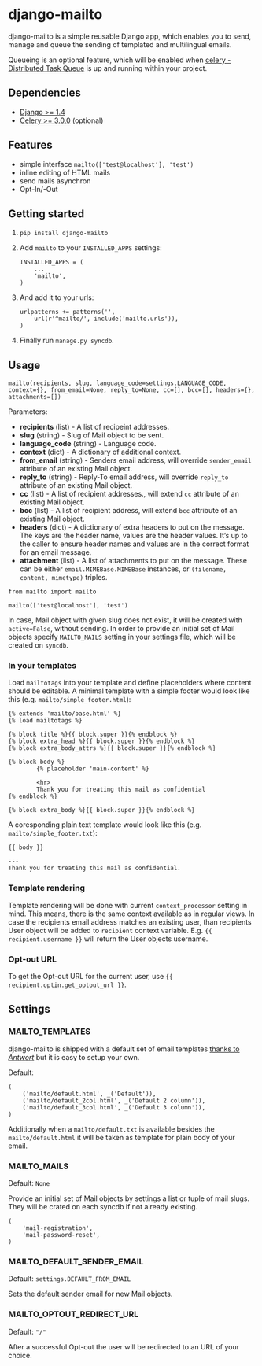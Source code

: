 # django-mailto

django-mailto is a simple reusable Django app, which enables you to send, manage and queue the sending of templated
and multilingual emails.

Queueing is an optional feature, which will be enabled when [celery - Distributed Task Queue](https://github.com/celery/celery) 
is up and running within your project.

## Dependencies

- [Django >= 1.4](https://www.djangoproject.com/)
- [Celery >= 3.0.0](http://www.celeryproject.org/) (optional)

## Features

- simple interface `mailto(['test@localhost'], 'test')`
- inline editing of HTML mails
- send mails asynchron
- Opt-In/-Out

## Getting started

1. `pip install django-mailto`

2. Add `mailto` to your `INSTALLED_APPS` settings:

    ```
    INSTALLED_APPS = (
        ...
        'mailto',
    )
    ```

3. And add it to your urls:

    ```
    urlpatterns += patterns('',
        url(r'^mailto/', include('mailto.urls')),
    )
    ```

4. Finally run `manage.py syncdb`.


## Usage

`mailto(recipients, slug, language_code=settings.LANGUAGE_CODE, context={}, from_email=None, reply_to=None, cc=[], bcc=[], headers={}, attachments=[])`

Parameters:

- **recipients** (list) - A list of recipeint addresses.
- **slug** (string) - Slug of Mail object to be sent.
- **language_code** (string) - Language code.
- **context** (dict) - A dictionary of additional context.
- **from_email** (string) - Senders email address, will override `sender_email` attribute of an existing Mail object.
- **reply_to** (string) - Reply-To email address, will override `reply_to` attribute of an existing Mail object.
- **cc** (list) -  A list of recipient addresses., will extend `cc` attribute of an existing Mail object.
- **bcc** (list) - A list of recipient address, will extend `bcc` attribute of an existing Mail object.
- **headers** (dict) - A dictionary of extra headers to put on the message. The keys are the header name, values are the 
    header values. It’s up to the caller to ensure header names and values are in the correct format for an email message.
- **attachment** (list) - A list of attachments to put on the message. These can be either `email.MIMEBase.MIMEBase` instances, or 
    `(filename, content, mimetype)` triples.

```
from mailto import mailto

mailto(['test@localhost'], 'test')
```

In case, Mail object with given slug does not exist, it will be created with `active=False`, without sending. In order to provide an initial set of Mail objects specify `MAILTO_MAILS` setting in your settings file, which will be created on `syncdb`.
 
### In your templates 

Load `mailtotags` into your template and define placeholders where content should be editable. A minimal template with a simple footer would look like this (e.g. `mailto/simple_footer.html`):

```
{% extends 'mailto/base.html' %}
{% load mailtotags %}

{% block title %}{{ block.super }}{% endblock %}
{% block extra_head %}{{ block.super }}{% endblock %}
{% block extra_body_attrs %}{{ block.super }}{% endblock %}

{% block body %}
        {% placeholder 'main-content' %}
        
        <hr>
        Thank you for treating this mail as confidential
{% endblock %}

{% block extra_body %}{{ block.super }}{% endblock %}
``` 

A coresponding plain text template would look like this (e.g. `mailto/simple_footer.txt`):

```
{{ body }}

---
Thank you for treating this mail as confidential.
```

### Template rendering

Template rendering  will be done with current `context_processor` setting in mind. This means, there is the same context available as in regular views.
In case the recipients email address matches an existing user, than recipients User object will be added to `recipient` context variable. E.g. `{{ recipient.username }}` will return the User objects username.

### Opt-out URL

To get the Opt-out URL for the current user, use `{{ recipient.optin.get_optout_url }}`.

## Settings

### MAILTO_TEMPLATES

django-mailto is shipped with a default set of email templates [thanks to *Antwort*](https://github.com/internations/antwort) but it
is easy to setup your own.

Default:

```
(
    ('mailto/default.html', _('Default')),
    ('mailto/default_2col.html', _('Default 2 column')),
    ('mailto/default_3col.html', _('Default 3 column')),
)
```

Additionally when a `mailto/default.txt` is available besides the `mailto/default.html` it will be taken as template for plain body of your email.

### MAILTO_MAILS

Default: `None`

Provide an initial set of Mail objects by settings a list or tuple of mail slugs. They will be crated on each syncdb if not already existing.

```
(
    'mail-registration',
    'mail-password-reset',
)
```

### MAILTO_DEFAULT_SENDER_EMAIL

Default: `settings.DEFAULT_FROM_EMAIL`

Sets the default sender email for new Mail objects.

### MAILTO_OPTOUT_REDIRECT_URL

Default: `"/"`

After a successful Opt-out the user will be redirected to an URL of your choice.
